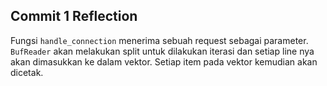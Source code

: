 ## Commit 1 Reflection

Fungsi `handle_connection` menerima sebuah request sebagai parameter. `BufReader` akan melakukan split untuk dilakukan iterasi
dan setiap line nya akan dimasukkan ke dalam vektor. Setiap item pada vektor kemudian akan dicetak.